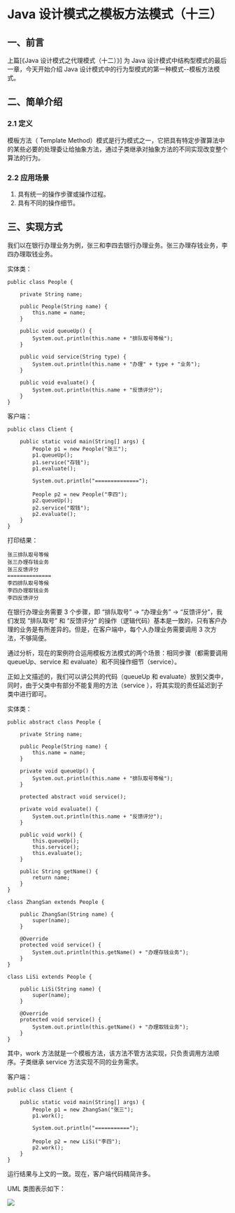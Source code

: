 # Java 设计模式之模板方法模式（十三）



## 一、前言

上篇[《Java 设计模式之代理模式（十二）》] 为 Java 设计模式中结构型模式的最后一章，今天开始介绍 Java 设计模式中的行为型模式的第一种模式--模板方法模式。

## 二、简单介绍

### 2.1 定义

模板方法（ Template Method）模式是行为模式之一，它把具有特定步骤算法中的某些必要的处理委让给抽象方法，通过子类继承对抽象方法的不同实现改变整个算法的行为。

### 2.2 应用场景

1. 具有统一的操作步骤或操作过程。
2. 具有不同的操作细节。

## 三、实现方式

我们以在银行办理业务为例，张三和李四去银行办理业务。张三办理存钱业务，李四办理取钱业务。

实体类：

```
public class People {

    private String name;
    
    public People(String name) {
        this.name = name;
    }

    public void queueUp() {
        System.out.println(this.name + "排队取号等候");
    }

    public void service(String type) {
        System.out.println(this.name + "办理" + type + "业务");
    }

    public void evaluate() {
        System.out.println(this.name + "反馈评分");
    }
}

```

客户端：

```
public class Client {

    public static void main(String[] args) {
        People p1 = new People("张三");
        p1.queueUp();
        p1.service("存钱");
        p1.evaluate();
        
        System.out.println("==============");
        
        People p2 = new People("李四");
        p2.queueUp();
        p2.service("取钱");
        p2.evaluate();
    }
}

```

打印结果：

```
张三排队取号等候
张三办理存钱业务
张三反馈评分
==============
李四排队取号等候
李四办理取钱业务
李四反馈评分

```

在银行办理业务需要 3 个步骤，即 “排队取号” -> “办理业务” -> “反馈评分”，我们发现 “排队取号” 和 “反馈评分” 的操作（逻辑代码）基本是一致的，只有客户办理的业务是有所差异的。但是，在客户端中，每个人办理业务需要调用 3 次方法，不够简便。

通过分析，现在的案例符合运用模板方法模式的两个场景：相同步骤（都需要调用 queueUp、service 和 evaluate）和不同操作细节（service）。

正如上文描述的，我们可以讲公共的代码（queueUp 和 evaluate）放到父类中，同时，由于父类中有部分不能复用的方法（service ），将其实现的责任延迟到子类中进行即可。

实体类：

```
public abstract class People {

    private String name;
    
    public People(String name) {
        this.name = name;
    }

    private void queueUp() {
        System.out.println(this.name + "排队取号等候");
    }

    protected abstract void service();

    private void evaluate() {
        System.out.println(this.name + "反馈评分");
    }
    
    public void work() {
        this.queueUp();
        this.service();
        this.evaluate();
    }

    public String getName() {
        return name;
    }
}

class ZhangSan extends People {
    
    public ZhangSan(String name) {
        super(name);
    }

    @Override
    protected void service() {
        System.out.println(this.getName() + "办理存钱业务");
    }
}

class LiSi extends People {
    
    public LiSi(String name) {
        super(name);
    }

    @Override
    protected void service() {
        System.out.println(this.getName() + "办理取钱业务");
    }
}

```

其中，work 方法就是一个模板方法，该方法不管方法实现，只负责调用方法顺序。子类继承 service 方法实现不同的业务需求。

客户端：

```
public class Client {

    public static void main(String[] args) {
        People p1 = new ZhangSan("张三");
        p1.work();
        
        System.out.println("===========");
        
        People p2 = new LiSi("李四");
        p2.work();
    }
}

```

运行结果与上文的一致。现在，客户端代码精简许多。

UML 类图表示如下：

[![](http://images.extlight.com/gof-13-1.jpg)](http://images.extlight.com/gof-13-1.jpg)



